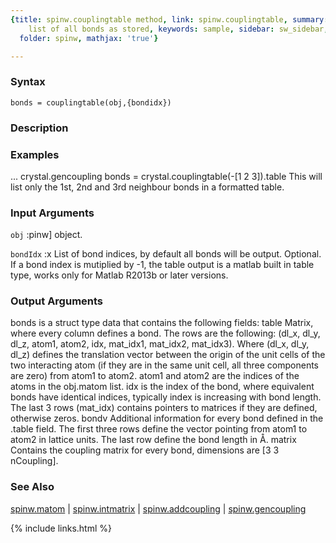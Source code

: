 ```yaml
---
{title: spinw.couplingtable method, link: spinw.couplingtable, summary: creates tabulated
    list of all bonds as stored, keywords: sample, sidebar: sw_sidebar, permalink: spinw_couplingtable,
  folder: spinw, mathjax: 'true'}

---
```


### Syntax

`bonds = couplingtable(obj,{bondidx})`

### Description



### Examples

...
crystal.gencoupling
bonds = crystal.couplingtable(-[1 2 3]).table
This will list only the 1st, 2nd and 3rd neighbour bonds in a formatted
table.

### Input Arguments

`obj`
:pinw] object.

`bondIdx`
:x   List of bond indices, by default all bonds will be output.
     Optional. If a bond index is mutiplied by -1, the table output
     is a matlab built in table type, works only for Matlab R2013b
     or later versions.

### Output Arguments

bonds is a struct type data that contains the following fields:
  table   Matrix, where every column defines a bond. The rows are the
          following: (dl_x, dl_y, dl_z, atom1, atom2, idx, mat_idx1,
          mat_idx2, mat_idx3). Where (dl_x, dl_y, dl_z) defines the
          translation vector between the origin of the unit cells of the
          two interacting atom (if they are in the same unit cell, all
          three components are zero) from atom1 to atom2. atom1 and atom2
          are the indices of the atoms in the obj.matom list. idx is the
          index of the bond, where equivalent bonds have identical
          indices, typically index is increasing with bond length. The
          last 3 rows (mat_idx) contains pointers to matrices if they
          are defined, otherwise zeros.
  bondv   Additional information for every bond defined in the .table
          field. The first three rows define the vector pointing from
          atom1 to atom2 in lattice units. The last row define the bond
          length in Å.
  matrix  Contains the coupling matrix for every bond, dimensions are
          [3 3 nCoupling].

### See Also

[spinw.matom](spinw_matom) \| [spinw.intmatrix](spinw_intmatrix) \| [spinw.addcoupling](spinw_addcoupling) \| [spinw.gencoupling](spinw_gencoupling)

{% include links.html %}
